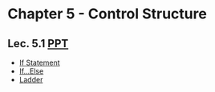 # Chapter 5 - Control Structure

## Lec. 5.1 [PPT](https://drive.google.com/file/d/1bG7OywGU9fnrBDGugP5ZQ3doKT9d6vAa/view?usp=sharing)
- [If Statement](https://medium.com/@milankathiriya/control-structure-in-c-language-c0679d6822da)
- [If...Else](https://medium.com/@milankathiriya/control-structure-in-c-language-c0679d6822da)
- [Ladder](https://medium.com/@milankathiriya/control-structure-in-c-language-c0679d6822da)
